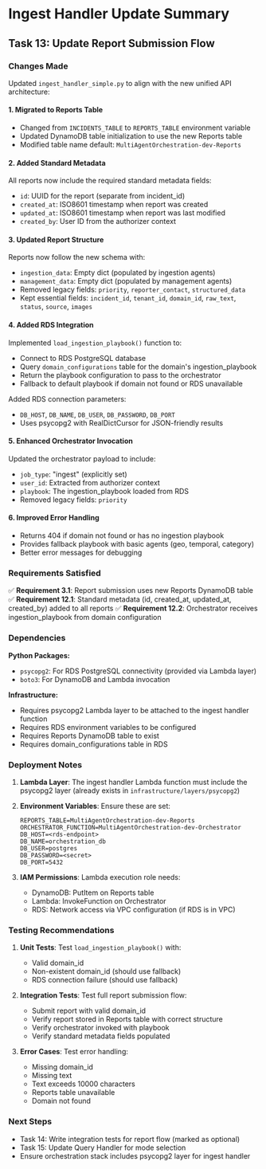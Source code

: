 # Ingest Handler Update Summary

## Task 13: Update Report Submission Flow

### Changes Made

Updated `ingest_handler_simple.py` to align with the new unified API architecture:

#### 1. **Migrated to Reports Table**
- Changed from `INCIDENTS_TABLE` to `REPORTS_TABLE` environment variable
- Updated DynamoDB table initialization to use the new Reports table
- Modified table name default: `MultiAgentOrchestration-dev-Reports`

#### 2. **Added Standard Metadata**
All reports now include the required standard metadata fields:
- `id`: UUID for the report (separate from incident_id)
- `created_at`: ISO8601 timestamp when report was created
- `updated_at`: ISO8601 timestamp when report was last modified
- `created_by`: User ID from the authorizer context

#### 3. **Updated Report Structure**
Reports now follow the new schema with:
- `ingestion_data`: Empty dict (populated by ingestion agents)
- `management_data`: Empty dict (populated by management agents)
- Removed legacy fields: `priority`, `reporter_contact`, `structured_data`
- Kept essential fields: `incident_id`, `tenant_id`, `domain_id`, `raw_text`, `status`, `source`, `images`

#### 4. **Added RDS Integration**
Implemented `load_ingestion_playbook()` function to:
- Connect to RDS PostgreSQL database
- Query `domain_configurations` table for the domain's ingestion_playbook
- Return the playbook configuration to pass to the orchestrator
- Fallback to default playbook if domain not found or RDS unavailable

Added RDS connection parameters:
- `DB_HOST`, `DB_NAME`, `DB_USER`, `DB_PASSWORD`, `DB_PORT`
- Uses psycopg2 with RealDictCursor for JSON-friendly results

#### 5. **Enhanced Orchestrator Invocation**
Updated the orchestrator payload to include:
- `job_type`: "ingest" (explicitly set)
- `user_id`: Extracted from authorizer context
- `playbook`: The ingestion_playbook loaded from RDS
- Removed legacy fields: `priority`

#### 6. **Improved Error Handling**
- Returns 404 if domain not found or has no ingestion playbook
- Provides fallback playbook with basic agents (geo, temporal, category)
- Better error messages for debugging

### Requirements Satisfied

✅ **Requirement 3.1**: Report submission uses new Reports DynamoDB table
✅ **Requirement 12.1**: Standard metadata (id, created_at, updated_at, created_by) added to all reports
✅ **Requirement 12.2**: Orchestrator receives ingestion_playbook from domain configuration

### Dependencies

**Python Packages:**
- `psycopg2`: For RDS PostgreSQL connectivity (provided via Lambda layer)
- `boto3`: For DynamoDB and Lambda invocation

**Infrastructure:**
- Requires psycopg2 Lambda layer to be attached to the ingest handler function
- Requires RDS environment variables to be configured
- Requires Reports DynamoDB table to exist
- Requires domain_configurations table in RDS

### Deployment Notes

1. **Lambda Layer**: The ingest handler Lambda function must include the psycopg2 layer (already exists in `infrastructure/layers/psycopg2`)

2. **Environment Variables**: Ensure these are set:
   ```
   REPORTS_TABLE=MultiAgentOrchestration-dev-Reports
   ORCHESTRATOR_FUNCTION=MultiAgentOrchestration-dev-Orchestrator
   DB_HOST=<rds-endpoint>
   DB_NAME=orchestration_db
   DB_USER=postgres
   DB_PASSWORD=<secret>
   DB_PORT=5432
   ```

3. **IAM Permissions**: Lambda execution role needs:
   - DynamoDB: PutItem on Reports table
   - Lambda: InvokeFunction on Orchestrator
   - RDS: Network access via VPC configuration (if RDS is in VPC)

### Testing Recommendations

1. **Unit Tests**: Test `load_ingestion_playbook()` with:
   - Valid domain_id
   - Non-existent domain_id (should use fallback)
   - RDS connection failure (should use fallback)

2. **Integration Tests**: Test full report submission flow:
   - Submit report with valid domain_id
   - Verify report stored in Reports table with correct structure
   - Verify orchestrator invoked with playbook
   - Verify standard metadata fields populated

3. **Error Cases**: Test error handling:
   - Missing domain_id
   - Missing text
   - Text exceeds 10000 characters
   - Reports table unavailable
   - Domain not found

### Next Steps

- Task 14: Write integration tests for report flow (marked as optional)
- Task 15: Update Query Handler for mode selection
- Ensure orchestration stack includes psycopg2 layer for ingest handler
